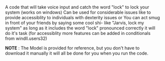 <p style="font-size: 30px,"font-family: Arial, sans-serif;"> A code that will take voice input and catch the word "lock" to lock your system (works on windows)
Can be used for considerable issues like to provide accessiblity to individuals with dexterity issues or You can act smug in front of your friends by saying some cool shi- like "Jarvis, lock my system" as long as it includes the word "lock" pronounced correctly it will do it's task
(for accessiblity more features can be added in conditionals from windll.users32) </p>

 **NOTE** : The Model is provided for reference, but you don't have to download it manually it will all be done for you when you run the code.
